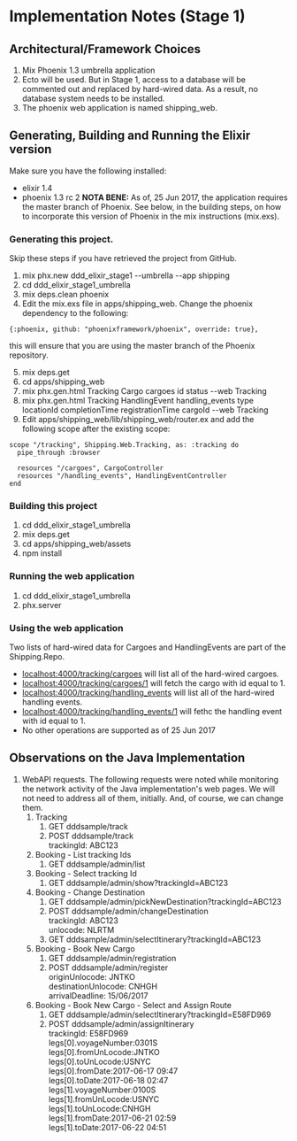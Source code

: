 # Implementation Notes (Stage 1)

## Architectural/Framework Choices

1. Mix Phoenix 1.3 umbrella application
2. Ecto will be used. But in Stage 1, access to a database will be commented out and replaced by hard-wired data. As a result, no database system needs to be installed.
3. The phoenix web application is named shipping_web.

## Generating, Building and Running the Elixir version

Make sure you have the following installed:
* elixir 1.4
* phoenix 1.3 rc 2 __NOTA BENE:__ As of, 25 Jun 2017, the application requires the master branch of Phoenix. See below, in the building steps, on how to incorporate this version of Phoenix in the mix instructions (mix.exs).

### Generating this project.
Skip these steps if you have retrieved the project from GitHub.
1. mix phx.new ddd_elixir_stage1 --umbrella --app shipping
2. cd ddd_elixir_stage1_umbrella
3. mix deps.clean phoenix
4. Edit the mix.exs file in apps/shipping_web. Change the phoenix dependency to the following:
~~~~
{:phoenix, github: "phoenixframework/phoenix", override: true},  
~~~~
this will ensure that you are using the master branch of the Phoenix repository.

5. mix deps.get
6. cd apps/shipping_web
7. mix phx.gen.html Tracking Cargo cargoes id status --web Tracking
8. mix phx.gen.html Tracking HandlingEvent handling_events type locationId completionTime registrationTime cargoId  --web Tracking    
9. Edit apps/shipping_web/lib/shipping_web/router.ex and add the following scope after the existing scope:  
~~~~
scope "/tracking", Shipping.Web.Tracking, as: :tracking do
  pipe_through :browser

  resources "/cargoes", CargoController
  resources "/handling_events", HandlingEventController
end
~~~~

### Building this project
1. cd ddd_elixir_stage1_umbrella
2. mix deps.get
3. cd apps/shipping_web/assets
4. npm install

### Running the web application
1. cd ddd_elixir_stage1_umbrella
2. phx.server

### Using the web application  
Two lists of hard-wired data for Cargoes and HandlingEvents are part of the Shipping.Repo.
* [localhost:4000/tracking/cargoes](localhost:4000/tracking/cargoes) will list all of the hard-wired cargoes.
* [localhost:4000/tracking/cargoes/1](localhost:4000/tracking/cargoes/1) will fetch the cargo with id equal to 1.
* [localhost:4000/tracking/handling_events](localhost:4000/tracking/handling_events) will list all of the hard-wired handling events.
* [localhost:4000/tracking/handling_events/1](localhost:4000/tracking/handling_events/1) will fethc the handling event with id equal to 1.
* No other operations are supported as of 25 Jun 2017

## Observations on the Java Implementation    
1. WebAPI requests. The following requests were noted while monitoring the network activity of the Java implementation's web pages. We will not need to address all of them, initially. And, of course, we can change them.
    1. Tracking
        1. GET dddsample/track
        2. POST dddsample/track  
        trackingId: ABC123
    2. Booking - List tracking Ids
        1. GET dddsample/admin/list
    3. Booking - Select tracking Id
        1. GET dddsample/admin/show?trackingId=ABC123
    4. Booking - Change Destination
        1. GET dddsample/admin/pickNewDestination?trackingId=ABC123
        2. POST dddsample/admin/changeDestination  
        trackingId: ABC123  
        unlocode: NLRTM
        3. GET dddsample/admin/selectItinerary?trackingId=ABC123
    5. Booking - Book New Cargo
        1. GET dddsample/admin/registration
        2. POST dddsample/admin/register  
        originUnlocode: JNTKO  
        destinationUnlocode: CNHGH  
        arrivalDeadline: 15/06/2017
    6. Booking - Book New Cargo - Select and Assign Route
        1. GET dddsample/admin/selectItinerary?trackingId=E58FD969
        2. POST dddsample/admin/assignItinerary  
        trackingId: E58FD969  
        legs[0].voyageNumber:0301S  
        legs[0].fromUnLocode:JNTKO  
        legs[0].toUnLocode:USNYC  
        legs[0].fromDate:2017-06-17 09:47  
        legs[0].toDate:2017-06-18 02:47  
        legs[1].voyageNumber:0100S  
        legs[1].fromUnLocode:USNYC  
        legs[1].toUnLocode:CNHGH  
        legs[1].fromDate:2017-06-21 02:59  
        legs[1].toDate:2017-06-22 04:51  
